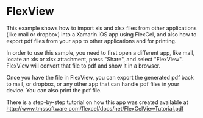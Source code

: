FlexView
========

This example shows how to import xls and xlsx files from other applications (like mail or dropbox)
into a Xamarin.iOS app using FlexCel, 
and also how to export pdf files from your app to other applications and for printing.

In order to use this sample, you need to first open a different app, like mail, locate an xls or xlsx
attachment, press "Share", and select "FlexView". FlexView will convert that file to pdf and show it in a browser.

Once you have the file in FlexView, you can export the generated pdf back to mail, or dropbox, or any
other app that can handle pdf files in your device. You can also print the pdf file.

There is a step-by-step tutorial on how this app was created available at http://www.tmssoftware.com/flexcel/docs/net/FlexCelViewTutorial.pdf
